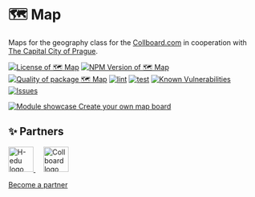# 🗺️ Map

Maps for the geography class for the [Collboard.com](https://collboard.com/) in cooperation with [The Capital City of Prague](https://www.prague.eu/).

<!--Badges-->
<!--⚠️WARNING: This section was generated by https://github.com/hejny/batch-project-editor/blob/main/src/workflows/800-badges/badges.ts so every manual change will be overwritten.-->


[![License of 🗺️ Map](https://img.shields.io/github/license/collboard/map.svg?style=flat)](https://github.com/collboard/map/blob/main/LICENSE)
[![NPM Version of 🗺️ Map](https://badge.fury.io/js/map.svg)](https://www.npmjs.com/package/map)
[![Quality of package 🗺️ Map](https://packagequality.com/shield/map.svg)](https://packagequality.com/#?package=map)
[![lint](https://github.com/collboard/map/actions/workflows/lint.yml/badge.svg)](https://github.com/collboard/map/actions/workflows/lint.yml)
[![test](https://github.com/collboard/map/actions/workflows/test.yml/badge.svg)](https://github.com/collboard/map/actions/workflows/test.yml)
[![Known Vulnerabilities](https://snyk.io/test/github/collboard/map/badge.svg)](https://snyk.io/test/github/collboard/map)
[![Issues](https://img.shields.io/github/issues/collboard/map.svg?style=flat)](https://github.com/collboard/map/issues)

<!--/Badges-->

[![Module showcase](./assets/screenshots/map.png) Create your own map board](https://collboard.com/new?redirect=1&modulesOn=@collboard/map,@collboard/map-controls,@collboard/map-country)

<!-- TODO: Add Prague logo-->






<!--Partners-->

## ✨ Partners


<a href="https://www.h-edu.org/">
<img src="https://www.h-edu.org/media/favicon.png" alt="H-edu logo" width="50"  />
</a>
&nbsp;&nbsp;&nbsp;
<a href="https://collboard.com/">
<img src="https://collboard.fra1.cdn.digitaloceanspaces.com/assets/18.12.1/logo-small.png" alt="Collboard logo" width="50"  />
</a>


[Become a partner](https://www.pavolhejny.com/contact/)

<!--/Partners-->